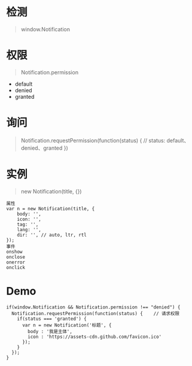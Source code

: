 # 检测

> window.Notification

# 权限

> Notification.permission

* default
* denied
* granted

# 询问

> Notification.requestPermission(function(status) { // status: default、denied、granted })

# 实例

> new Notification(title, {})

```
属性
var n = new Notification(title, {
    body: '',
    icon: '',
    tag: '',
    lang: '',
    dir: '', // auto, ltr, rtl
});
事件
onshow
onclose
onerror
onclick
```

# Demo

```
if(window.Notification && Notification.permission !== "denied") {
  Notification.requestPermission(function(status) {    // 请求权限
    if(status === 'granted') {
      var n = new Notification('标题', {
        body : '我是主体',
        icon : 'https://assets-cdn.github.com/favicon.ico'
      });
    }
  });
}
```
